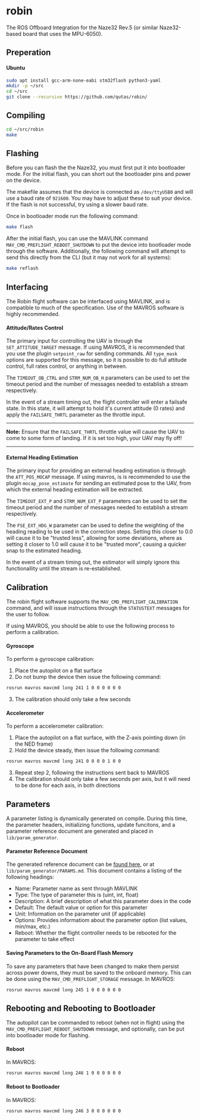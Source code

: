 # robin
The ROS Offboard Integration for the Naze32 Rev.5 (or similar Naze32-based board that uses the MPU-6050).

## Preperation
#### Ubuntu
```sh
sudo apt install gcc-arm-none-eabi stm32flash python3-yaml
mkdir -p ~/src
cd ~/src
git clone --recursive https://github.com/qutas/robin/
```

## Compiling
```sh
cd ~/src/robin
make
```

## Flashing
Before you can flash the the Naze32, you must first put it into bootloader mode. For the initial flash, you can short out the bootloader pins and power on the device.

The makefile assumes that the device is connected as `/dev/ttyUSB0` and will use a baud rate of `921600`. You may have to adjust these to suit your device. If the flash is not successful, try using a slower baud rate.

Once in bootloader mode run the following command:
```sh
make flash
```

After the initial flash, you can use the MAVLINK command `MAV_CMD_PREFLIGHT_REBOOT_SHUTDOWN` to put the device into bootloader mode through the software. Additionally, the following command will attempt to send this directly from the CLI (but it may not work for all systems):
```sh
make reflash
```

## Interfacing
The Robin flight software can be interfaced using MAVLINK, and is compatible to much of the specification. Use of the MAVROS software is highly recommended.

#### Attitude/Rates Control
The primary input for controlling the UAV is through the `SET_ATTITUDE_TARGET` message. If using MAVROS, it is recommended that you use the plugin `setpoint_raw` for sending commands. All `type_mask` options are supported for this message, so it is possible to do full attitude control, full rates control, or anything in between.

The `TIMEOUT_OB_CTRL` and `STRM_NUM_OB_H` parameters can be used to set the timeout period and the number of messages needed to establish a stream respectively.

In the event of a stream timing out, the flight controller will enter a failsafe state. In this state, it will attempt to hold it's current attitude (0 rates) and apply the `FAILSAFE_THRTL` parameter as the throttle input.

---
**Note:** Ensure that the `FAILSAFE_THRTL` throttle value will cause the UAV to come to some form of landing. If it is set too high, your UAV may fly off!

---

#### External Heading Estimation
The primary input for providing an external heading estimation is through the `ATT_POS_MOCAP` message. If using mavros, is is recommended to use the plugin `mocap_pose_estimate` for sending an estimated pose to the UAV, from which the external heading estimation will be extracted.

The `TIMEOUT_EXT_P` and `STRM_NUM_EXT_P` parameters can be used to set the timeout period and the number of messages needed to establish a stream respectively.

The `FSE_EXT_HDG_W` parameter can be used to define the weighting of the heading reading to be used in the correction steps. Setting this closer to 0.0 will cause it to be "trusted less", allowing for some deviations, where as setting it closer to 1.0 will cause it to be "trusted more", causing a quicker snap to the estimated heading.

In the event of a stream timing out, the estimator will simply ignore this functionallity until the stream is re-established.

## Calibration
The robin flight software supports the `MAV_CMD_PREFLIGHT_CALIBRATION` command, and will issue instructions through the `STATUSTEXT` messages for the user to follow.

If using MAVROS, you should be able to use the following process to perform a calibration.

#### Gyroscope
To perform a gyroscope calibration:
1. Place the autopilot on a flat surface
2. Do not bump the device then issue the following command:
```sh
rosrun mavros mavcmd long 241 1 0 0 0 0 0 0
```
3. The calibration should only take a few seconds

#### Accelerometer
To perform a accelerometer calibration:
1. Place the autopilot on a flat surface, with the Z-axis pointing down (in the NED frame)
2. Hold the device steady, then issue the following command:
```sh
rosrun mavros mavcmd long 241 0 0 0 0 1 0 0
```
3. Repeat step 2, following the instructions sent back to MAVROS
4. The calibration should only take a few seconds per axis, but it will need to be done for each axis, in both directions

## Parameters
A parameter listing is dynamically generated on compile. During this time, the parameter headers, initializing functions, update funcitons, and a parameter reference document are generated and placed in `lib/param_generator`.

#### Parameter Reference Document
The generated reference document can be [found here](lib/param_generator/PARAMS.md), or at `lib/param_generator/PARAMS.md`. This document contains a listing of the following headings:
- Name: Parameter name as sent through MAVLINK
- Type: The type of parameter this is (uint, int, float)
- Description: A brief description of what this parameter does in the code
- Default: The default value or option for this parameter
- Unit: Information on the parameter unit (if applicable)
- Options: Provides informatiom about the parameter option (list values, min/max, etc.)
- Reboot: Whether the flight controller needs to be rebooted for the parameter to take effect

#### Saving Parameters to the On-Board Flash Memory
To save any parameters that have been changed to make them persist across power downs, they must be saved to the onboard memory. This can be done using the `MAV_CMD_PREFLIGHT_STORAGE` message. In MAVROS:
```sh
rosrun mavros mavcmd long 245 1 0 0 0 0 0 0
```

## Rebooting and Rebooting to Bootloader
The autopilot can be commanded to reboot (when not in flight) using the `MAV_CMD_PREFLIGHT_REBOOT_SHUTDOWN` message, and optionally, can be put into bootloader mode for flashing.

#### Reboot
In MAVROS:
```sh
rosrun mavros mavcmd long 246 1 0 0 0 0 0 0
```

#### Reboot to Bootloader
In MAVROS:
```sh
rosrun mavros mavcmd long 246 3 0 0 0 0 0 0
```







